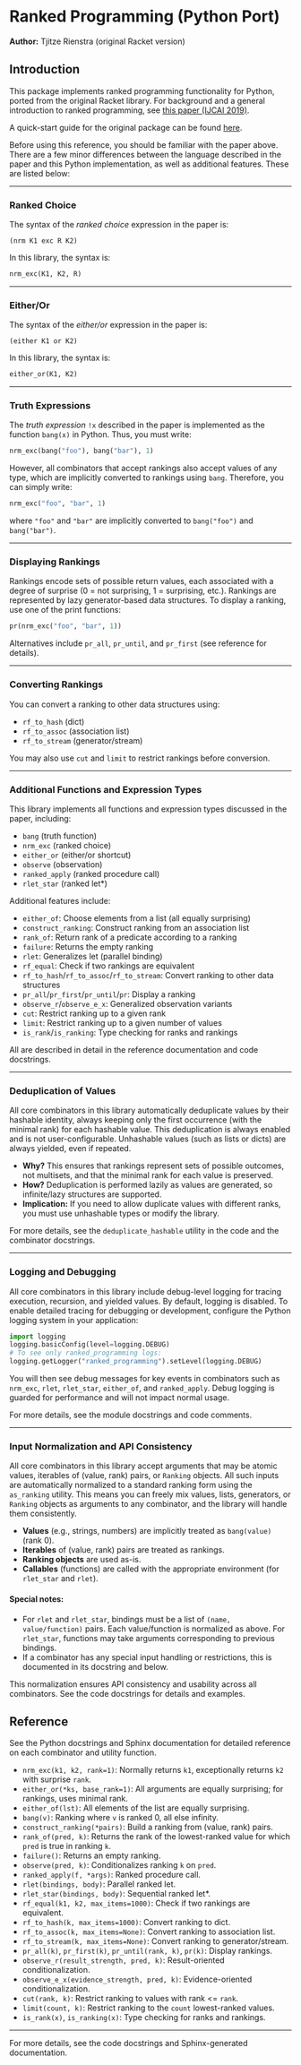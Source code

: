 # Ranked Programming (Python Port)

**Author:** Tjitze Rienstra (original Racket version)

## Introduction

This package implements ranked programming functionality for Python, ported from the original Racket library. For background and a general introduction to ranked programming, see [this paper (IJCAI 2019)](https://github.com/tjitze/ranked-programming/blob/master/documentation/ranked_programming.pdf).

A quick-start guide for the original package can be found [here](https://github.com/tjitze/ranked-programming/blob/master/README.md).

Before using this reference, you should be familiar with the paper above. There are a few minor differences between the language described in the paper and this Python implementation, as well as additional features. These are listed below:

---

### Ranked Choice

The syntax of the *ranked choice* expression in the paper is:

    (nrm K1 exc R K2)

In this library, the syntax is:

```python
nrm_exc(K1, K2, R)
```

---

### Either/Or

The syntax of the *either/or* expression in the paper is:

    (either K1 or K2)

In this library, the syntax is:

```python
either_or(K1, K2)
```

---

### Truth Expressions

The *truth expression* `!x` described in the paper is implemented as the function `bang(x)` in Python. Thus, you must write:

```python
nrm_exc(bang("foo"), bang("bar"), 1)
```

However, all combinators that accept rankings also accept values of any type, which are implicitly converted to rankings using `bang`. Therefore, you can simply write:

```python
nrm_exc("foo", "bar", 1)
```

where `"foo"` and `"bar"` are implicitly converted to `bang("foo")` and `bang("bar")`.

---

### Displaying Rankings

Rankings encode sets of possible return values, each associated with a degree of surprise (0 = not surprising, 1 = surprising, etc.). Rankings are represented by lazy generator-based data structures. To display a ranking, use one of the print functions:

```python
pr(nrm_exc("foo", "bar", 1))
```

Alternatives include `pr_all`, `pr_until`, and `pr_first` (see reference for details).

---

### Converting Rankings

You can convert a ranking to other data structures using:
- `rf_to_hash` (dict)
- `rf_to_assoc` (association list)
- `rf_to_stream` (generator/stream)

You may also use `cut` and `limit` to restrict rankings before conversion.

---

### Additional Functions and Expression Types

This library implements all functions and expression types discussed in the paper, including:
- `bang` (truth function)
- `nrm_exc` (ranked choice)
- `either_or` (either/or shortcut)
- `observe` (observation)
- `ranked_apply` (ranked procedure call)
- `rlet_star` (ranked let*)

Additional features include:
- `either_of`: Choose elements from a list (all equally surprising)
- `construct_ranking`: Construct ranking from an association list
- `rank_of`: Return rank of a predicate according to a ranking
- `failure`: Returns the empty ranking
- `rlet`: Generalizes let (parallel binding)
- `rf_equal`: Check if two rankings are equivalent
- `rf_to_hash`/`rf_to_assoc`/`rf_to_stream`: Convert ranking to other data structures
- `pr_all`/`pr_first`/`pr_until`/`pr`: Display a ranking
- `observe_r`/`observe_e_x`: Generalized observation variants
- `cut`: Restrict ranking up to a given rank
- `limit`: Restrict ranking up to a given number of values
- `is_rank`/`is_ranking`: Type checking for ranks and rankings

All are described in detail in the reference documentation and code docstrings.

---

### Deduplication of Values

All core combinators in this library automatically deduplicate values by their hashable identity, always keeping only the first occurrence (with the minimal rank) for each hashable value. This deduplication is always enabled and is not user-configurable. Unhashable values (such as lists or dicts) are always yielded, even if repeated.

- **Why?** This ensures that rankings represent sets of possible outcomes, not multisets, and that the minimal rank for each value is preserved.
- **How?** Deduplication is performed lazily as values are generated, so infinite/lazy structures are supported.
- **Implication:** If you need to allow duplicate values with different ranks, you must use unhashable types or modify the library.

For more details, see the `deduplicate_hashable` utility in the code and the combinator docstrings.

---

### Logging and Debugging

All core combinators in this library include debug-level logging for tracing execution, recursion, and yielded values. By default, logging is disabled. To enable detailed tracing for debugging or development, configure the Python logging system in your application:

```python
import logging
logging.basicConfig(level=logging.DEBUG)
# To see only ranked_programming logs:
logging.getLogger("ranked_programming").setLevel(logging.DEBUG)
```

You will then see debug messages for key events in combinators such as `nrm_exc`, `rlet`, `rlet_star`, `either_of`, and `ranked_apply`. Debug logging is guarded for performance and will not impact normal usage.

For more details, see the module docstrings and code comments.

---

### Input Normalization and API Consistency

All core combinators in this library accept arguments that may be atomic values, iterables of (value, rank) pairs, or `Ranking` objects. All such inputs are automatically normalized to a standard ranking form using the `as_ranking` utility. This means you can freely mix values, lists, generators, or `Ranking` objects as arguments to any combinator, and the library will handle them consistently.

- **Values** (e.g., strings, numbers) are implicitly treated as `bang(value)` (rank 0).
- **Iterables** of (value, rank) pairs are treated as rankings.
- **Ranking objects** are used as-is.
- **Callables** (functions) are called with the appropriate environment (for `rlet_star` and `rlet`).

#### Special notes:
- For `rlet` and `rlet_star`, bindings must be a list of `(name, value/function)` pairs. Each value/function is normalized as above. For `rlet_star`, functions may take arguments corresponding to previous bindings.
- If a combinator has any special input handling or restrictions, this is documented in its docstring and below.

This normalization ensures API consistency and usability across all combinators. See the code docstrings for details and examples.

## Reference

See the Python docstrings and Sphinx documentation for detailed reference on each combinator and utility function.

- `nrm_exc(k1, k2, rank=1)`: Normally returns `k1`, exceptionally returns `k2` with surprise `rank`.
- `either_or(*ks, base_rank=1)`: All arguments are equally surprising; for rankings, uses minimal rank.
- `either_of(lst)`: All elements of the list are equally surprising.
- `bang(v)`: Ranking where `v` is ranked 0, all else infinity.
- `construct_ranking(*pairs)`: Build a ranking from (value, rank) pairs.
- `rank_of(pred, k)`: Returns the rank of the lowest-ranked value for which `pred` is true in ranking `k`.
- `failure()`: Returns an empty ranking.
- `observe(pred, k)`: Conditionalizes ranking `k` on `pred`.
- `ranked_apply(f, *args)`: Ranked procedure call.
- `rlet(bindings, body)`: Parallel ranked let.
- `rlet_star(bindings, body)`: Sequential ranked let*.
- `rf_equal(k1, k2, max_items=1000)`: Check if two rankings are equivalent.
- `rf_to_hash(k, max_items=1000)`: Convert ranking to dict.
- `rf_to_assoc(k, max_items=None)`: Convert ranking to association list.
- `rf_to_stream(k, max_items=None)`: Convert ranking to generator/stream.
- `pr_all(k)`, `pr_first(k)`, `pr_until(rank, k)`, `pr(k)`: Display rankings.
- `observe_r(result_strength, pred, k)`: Result-oriented conditionalization.
- `observe_e_x(evidence_strength, pred, k)`: Evidence-oriented conditionalization.
- `cut(rank, k)`: Restrict ranking to values with rank <= `rank`.
- `limit(count, k)`: Restrict ranking to the `count` lowest-ranked values.
- `is_rank(x)`, `is_ranking(x)`: Type checking for ranks and rankings.

---

For more details, see the code docstrings and Sphinx-generated documentation.
